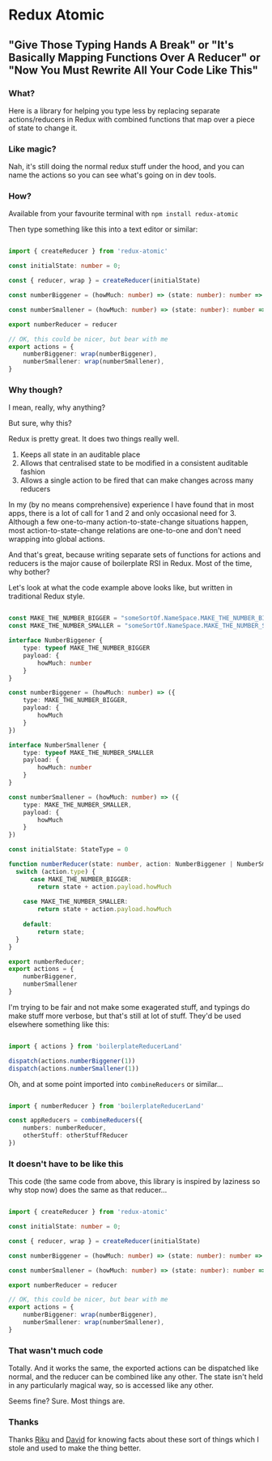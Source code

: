 # Redux Atomic

## "Give Those Typing Hands A Break" or "It's Basically Mapping Functions Over A Reducer" or "Now You Must Rewrite All Your Code Like This"

### What?

Here is a library for helping you type less by replacing separate actions/reducers in Redux with combined functions that map over a piece of state to change it.

### Like magic?

Nah, it's still doing the normal redux stuff under the hood, and you can name the actions so you can see what's going on in dev tools.

### How?

Available from your favourite terminal with `npm install redux-atomic`

Then type something like this into a text editor or similar:

```typescript

import { createReducer } from 'redux-atomic'

const initialState: number = 0;

const { reducer, wrap } = createReducer(initialState)

const numberBiggener = (howMuch: number) => (state: number): number => state + howMuch

const numberSmallener = (howMuch: number) => (state: number): number => state - howMuch

export numberReducer = reducer

// OK, this could be nicer, but bear with me
export actions = {
    numberBiggener: wrap(numberBiggener),
    numberSmallener: wrap(numberSmallener),
}

```

### Why though? 

I mean, really, why anything?

But sure, why this?

Redux is pretty great. It does two things really well.

1. Keeps all state in an auditable place
2. Allows that centralised state to be modified in a consistent auditable fashion
3. Allows a single action to be fired that can make changes across many reducers

In my (by no means comprehensive) experience I have found that in most apps, there is a lot of call for 1 and 2 and only occasional need for 3. Although a few one-to-many action-to-state-change situations happen, most action-to-state-change relations are one-to-one and don't need wrapping into global actions.

And that's great, because writing separate sets of functions for actions and reducers is the major cause of boilerplate RSI in Redux. Most of the time, why bother?

Let's look at what the code example above looks like, but written in traditional Redux style.

```typescript

const MAKE_THE_NUMBER_BIGGER = "someSortOf.NameSpace.MAKE_THE_NUMBER_BIGGER"
const MAKE_THE_NUMBER_SMALLER = "someSortOf.NameSpace.MAKE_THE_NUMBER_SMALLER"

interface NumberBiggener {
    type: typeof MAKE_THE_NUMBER_BIGGER
    payload: {
        howMuch: number
    }
}

const numberBiggener = (howMuch: number) => ({
    type: MAKE_THE_NUMBER_BIGGER,
    payload: {
        howMuch
    }
})

interface NumberSmallener {
    type: typeof MAKE_THE_NUMBER_SMALLER
    payload: {
        howMuch: number
    }
}

const numberSmallener = (howMuch: number) => ({
    type: MAKE_THE_NUMBER_SMALLER,
    payload: {
        howMuch
    }
})

const initialState: StateType = 0

function numberReducer(state: number, action: NumberBiggener | NumberSmallener ): number {
  switch (action.type) {
      case MAKE_THE_NUMBER_BIGGER:
        return state + action.payload.howMuch
    
    case MAKE_THE_NUMBER_SMALLER:
        return state + action.payload.howMuch
    
    default:
        return state;
  }
}

export numberReducer;
export actions = {
    numberBiggener,
    numberSmallener
}

```

I'm trying to be fair and not make some exagerated stuff, and typings do make stuff more verbose, but that's still at lot of stuff. They'd be used elsewhere something like this:

```typescript

import { actions } from 'boilerplateReducerLand'

dispatch(actions.numberBiggener(1))
dispatch(actions.numberSmallener(1))

```

Oh, and at some point imported into `combineReducers` or similar...

```typescript

import { numberReducer } from 'boilerplateReducerLand'

const appReducers = combineReducers({
    numbers: numberReducer,
    otherStuff: otherStuffReducer
})

```

### It doesn't have to be like this

This code (the same code from above, this library is inspired by laziness so why stop now) does the same as that reducer...

```typescript

import { createReducer } from 'redux-atomic'

const initialState: number = 0;

const { reducer, wrap } = createReducer(initialState)

const numberBiggener = (howMuch: number) => (state: number): number => state + howMuch

const numberSmallener = (howMuch: number) => (state: number): number => state - howMuch

export numberReducer = reducer

// OK, this could be nicer, but bear with me
export actions = {
    numberBiggener: wrap(numberBiggener),
    numberSmallener: wrap(numberSmallener),
}

```

### That wasn't much code

Totally. And it works the same, the exported actions can be dispatched like normal, and the reducer can be combined like any other. The state isn't held in any particularly magical way, so is accessed like any other.

Seems fine? Sure. Most things are.

### Thanks

Thanks [Riku](https://github.com/rikukissa) and [David](https://github.com/ds300) for knowing facts about these sort of things which I stole and used to make the thing better.
